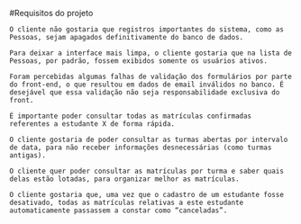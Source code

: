 

#Requisitos do projeto

    O cliente não gostaria que registros importantes do sistema, como as Pessoas, sejam apagados definitivamente do banco de dados.

    Para deixar a interface mais limpa, o cliente gostaria que na lista de Pessoas, por padrão, fossem exibidos somente os usuários ativos.

    Foram percebidas algumas falhas de validação dos formulários por parte do front-end, o que resultou em dados de email inválidos no banco. É desejável que essa validação não seja responsabilidade exclusiva do front.

    É importante poder consultar todas as matrículas confirmadas referentes a estudante X de forma rápida.

    O cliente gostaria de poder consultar as turmas abertas por intervalo de data, para não receber informações desnecessárias (como turmas antigas).

    O cliente quer poder consultar as matrículas por turma e saber quais delas estão lotadas, para organizar melhor as matrículas.

    O cliente gostaria que, uma vez que o cadastro de um estudante fosse desativado, todas as matrículas relativas a este estudante automaticamente passassem a constar como “canceladas”.
